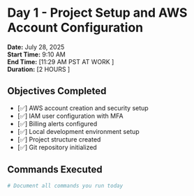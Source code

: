 # Day 1 - Project Setup and AWS Account Configuration

**Date:** July 28, 2025  
**Start Time:** 9:10 AM  
**End Time:** [11:29 AM PST AT WORK ]  
**Duration:** [2 HOURS ]

## Objectives Completed
- [✅] AWS account creation and security setup
- [✅] IAM user configuration with MFA
- [✅] Billing alerts configured
- [✅] Local development environment setup
- [✅] Project structure created
- [✅] Git repository initialized

## Commands Executed
```bash
# Document all commands you run today
